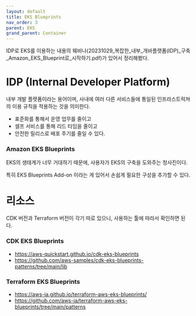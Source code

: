 ```yaml
---
layout: default
title: EKS Blueprints
nav_order: 3
parent: EKS
grand_parent: Container
---
```




IDP로 EKS를 이용하는 내용의 웨비나(20231029_복잡한_내부_개바플랫폼(IDP)_구축_Amazon_EKS_Blueprint로_시작하기.pdf)가 있어서 정리해봤다.

# IDP (Internal Developer Platform)
내부 개발 플랫폼이라는 용어이며, 사내에 여러 다른 서비스들에 통일된 인프라스트럭쳐의 이용 규칙을 적용하는 것을 의미한다.

* 표준화를 통해서 운영 업무를 줄이고
* 셀프 서비스를 통해 리드 타임을 줄이고
* 안전한 릴리스로 배포 주기를 줄일 수 있다.

### Amazon EKS Blueprints
EKS의 생태계가 너무 거대하기 때문에, 사용자가 EKS의 구축을 도와주는 청사진이다.

특히 EKS Blueprints Add-on 이라는 게 있어서 손쉽게 필요한 구성을 추가할 수 있다.

# 리소스
CDK 버전과 Terraform 버전이 각기 따로 있으니, 사용하는 툴에 따라서 확인하면 된다.

### CDK EKS Blueprints
* https://aws-quickstart.github.io/cdk-eks-blueprints
* https://github.com/aws-samples/cdk-eks-blueprints-patterns/tree/main/lib


### Terraform EKS Blueprints
* https://aws-ia.github.io/terraform-aws-eks-blueprints/
* https://github.com/aws-ia/terraform-aws-eks-blueprints/tree/main/patterns
